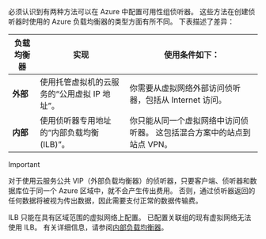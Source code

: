 必须认识到有两种方法可以在 Azure 中配置可用性组侦听器。 这些方法在创建侦听器时使用的 Azure 负载均衡器的类型方面有所不同。 下表描述了差异：

| 负载均衡器 | 实现 | 使用条件如下： |
| --- | --- | --- |
| **外部** |使用托管虚拟机的云服务的“公用虚拟 IP 地址”。 |你需要从虚拟网络外部访问侦听器，包括从 Internet 访问。 |
| **内部** |使用侦听器专用地址的“内部负载均衡(ILB)”。 |你只能从同一个虚拟网络中访问侦听器。 这包括混合方案中的站点到站点 VPN。 |

> [!IMPORTANT]
> 对于使用云服务公共 VIP（外部负载均衡器）的侦听器，只要客户端、侦听器和数据库位于同一个 Azure 区域中，就不会产生传出费用。 否则，通过侦听器返回的任何数据将被视为传出数据，因此需要支付正常的数据传输费。 
> 
> 

ILB 只能在具有区域范围的虚拟网络上配置。 已配置关联组的现有虚拟网络无法使用 ILB。 有关详细信息，请参阅[内部负载均衡器](../articles/load-balancer/load-balancer-internal-overview.md)。

